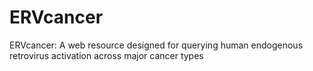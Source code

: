 # ERVcancer
ERVcancer: A web resource designed for querying human endogenous retrovirus activation across major cancer types
